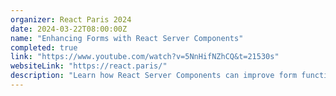 ```yaml
---
organizer: React Paris 2024
date: 2024-03-22T08:00:00Z
name: "Enhancing Forms with React Server Components"
completed: true
link: "https://www.youtube.com/watch?v=5NnHifNZhCQ&t=21530s"
websiteLink: "https://react.paris/"
description: "Learn how React Server Components can improve form functionality, with insights on benefits like faster load times and streamlined server-side processing. Discover practical strategies for integrating RSC into forms to enhance user experience and simplify front-end complexities."
---
```

